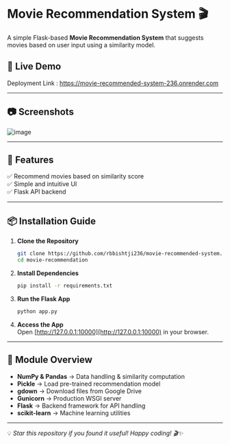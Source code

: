 # Movie Recommendation System 🎬

A simple Flask-based **Movie Recommendation System** that suggests movies based on user input using a similarity model.

## 🚀 Live Demo
Deployment Link : https://movie-recommended-system-236.onrender.com

---

## 📷 Screenshots
![image](https://github.com/user-attachments/assets/47e2908a-02c3-4469-ad0e-310950443a45)

---
## 📌 Features
✅ Recommend movies based on similarity score  
✅ Simple and intuitive UI  
✅ Flask API backend 

---

## 📦 Installation Guide

1. **Clone the Repository**  
   ```bash
   git clone https://github.com/rbbishtji236/movie-recommended-system.git
   cd movie-recommendation
   ```

2. **Install Dependencies**  
   ```bash
   pip install -r requirements.txt
   ```

3. **Run the Flask App**  
   ```bash
   python app.py
   ```

4. **Access the App**  
   Open [http://127.0.0.1:10000](http://127.0.0.1:10000) in your browser.

---

## 📜 Module Overview
- **NumPy & Pandas** → Data handling & similarity computation  
- **Pickle** → Load pre-trained recommendation model  
- **gdown** → Download files from Google Drive  
- **Gunicorn** → Production WSGI server  
- **Flask** → Backend framework for API handling  
- **scikit-learn** → Machine learning utilities  



---


💡 *Star this repository if you found it useful! Happy coding! 🎬✨*

